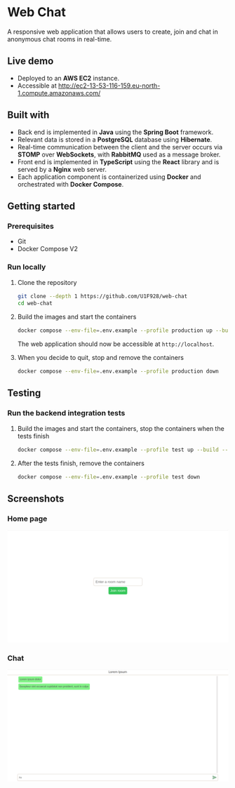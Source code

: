 # Web Chat 
 
A responsive web application that allows users to create, join and chat in anonymous chat rooms in real-time. 
 
## Live demo 

* Deployed to an **AWS EC2** instance.
* Accessible at http://ec2-13-53-116-159.eu-north-1.compute.amazonaws.com/

## Built with

* Back end is implemented in **Java** using the **Spring Boot** framework.
* Relevant data is stored in a **PostgreSQL** database using **Hibernate**.
* Real-time communication between the client and the server occurs via **STOMP** over **WebSockets**, with **RabbitMQ** used as a message broker.
* Front end is implemented in **TypeScript** using the **React** library and is served by a **Nginx** web server.
* Each application component is containerized using **Docker** and orchestrated with **Docker Compose**.

## Getting started 
 
### Prerequisites 
 
* Git
* Docker Compose V2
 
### Run locally 

1. Clone the repository

    ```bash
    git clone --depth 1 https://github.com/U1F928/web-chat
    cd web-chat
    ```

2. Build the images and start the containers
    ```bash
    docker compose --env-file=.env.example --profile production up --build --detach 
    ```
    
    The web application should now be accessible at `http://localhost`.

3. When you decide to quit, stop and remove the containers
    ```bash
    docker compose --env-file=.env.example --profile production down
    ```


## Testing

### Run the backend integration tests

1. Build the images and start the containers, stop the containers when the tests finish
    ```bash
    docker compose --env-file=.env.example --profile test up --build --abort-on-container-exit 
    ```

2. After the tests finish, remove the containers
    ```bash
    docker compose --env-file=.env.example --profile test down
    ```
## Screenshots

### Home page
![Home page screenshot](.readme-screenshots/home-page.png)

### Chat
![Chat screenshot](.readme-screenshots/chat-page.png)
